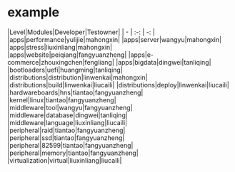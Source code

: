 # example

|Level|Modules|Developer|Testowner|
| - | :-: | -: | 
|apps|performance|yulijie|mahongxin|
|apps|server|wangyu|mahongxin|
|apps|stress|liuxinliang|mahongxin|
|apps|website|peiqiang|fangyuanzheng|
|apps|e-commerce|zhouxingchen|fengliang|
|apps|bigdata|dingwei|tanliqing|
|bootloaders|uefi|huangming|tanliqing|
|distributions|distribution|linwenkai|mahongxin|
|distributions|build|linwenkai|liucaili|
|distributions|deploy|linwenkai|liucaili|
|hardwareboards|hns|tiantao|fangyuanzheng|
|kernel|linux|tiantao|fangyuanzheng|
|middleware|tool|wangyu|fangyuanzheng|
|middleware|database|dingwei|tanliqing|
|middleware|language|liuxinliang|liucaili|
|peripheral|raid|tiantao|fangyuanzheng|
|peripheral|ssd|tiantao|fangyuanzheng|
|peripheral|82599|tiantao|fangyuanzheng|
|peripheral|memory|tiantao|fangyuanzheng|
|virtualization|virtual|liuxinliang|liucaili|

